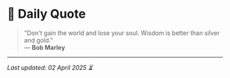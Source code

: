 # 📜 Daily Quote

> "Don't gain the world and lose your soul. Wisdom is better than silver and gold."  
> — **Bob Marley**

---

_Last updated: 02 April 2025 ⏳_
